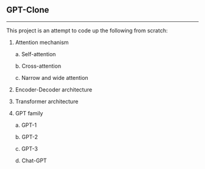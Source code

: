 ## GPT-Clone

---

This project is an attempt to code up the following from scratch:

1. Attention mechanism
    
    a. Self-attention 

    b. Cross-attention

    c. Narrow and wide attention


2. Encoder-Decoder architecture


3. Transformer architecture


3. GPT family

   a. GPT-1
   
   b. GPT-2
   
   c. GPT-3
   
   d. Chat-GPT